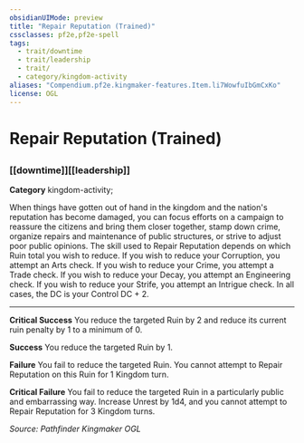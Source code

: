 ```yaml
---
obsidianUIMode: preview
title: "Repair Reputation (Trained)"
cssclasses: pf2e,pf2e-spell
tags:
  - trait/downtime
  - trait/leadership
  - trait/
  - category/kingdom-activity
aliases: "Compendium.pf2e.kingmaker-features.Item.li7WowfuIbGmCxKo"
license: OGL
---
```

# Repair Reputation (Trained)
## 
### [[downtime]][[leadership]]

**Category** kingdom-activity; 




When things have gotten out of hand in the kingdom and the nation's reputation has become damaged, you can focus efforts on a campaign to reassure the citizens and bring them closer together, stamp down crime, organize repairs and maintenance of public structures, or strive to adjust poor public opinions. The skill used to Repair Reputation depends on which Ruin total you wish to reduce. If you wish to reduce your Corruption, you attempt an Arts check. If you wish to reduce your Crime, you attempt a Trade check. If you wish to reduce your Decay, you attempt an Engineering check. If you wish to reduce your Strife, you attempt an Intrigue check. In all cases, the DC is your Control DC + 2.

* * *

**Critical Success** You reduce the targeted Ruin by 2 and reduce its current ruin penalty by 1 to a minimum of 0.

**Success** You reduce the targeted Ruin by 1.

**Failure** You fail to reduce the targeted Ruin. You cannot attempt to Repair Reputation on this Ruin for 1 Kingdom turn.

**Critical Failure** You fail to reduce the targeted Ruin in a particularly public and embarrassing way. Increase Unrest by 1d4, and you cannot attempt to Repair Reputation for 3 Kingdom turns.

*Source: Pathfinder Kingmaker*
*OGL*